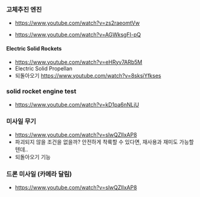 ### 고체추진 엔진 

- https://www.youtube.com/watch?v=zs2raeomtVw

- https://www.youtube.com/watch?v=AGWksgFI-pQ


#### Electric Solid Rockets
- https://www.youtube.com/watch?v=eHRyv7ARb5M
- Electric Solid Propellan
- 되돌아오기 https://www.youtube.com/watch?v=8sksiYfkses


### solid rocket engine test
- https://www.youtube.com/watch?v=kD1pa6nNLjU



### 미사일 무기
- https://www.youtube.com/watch?v=slwQZIlxAP8
- 파괴되지 않을 조건을 없을까? 안전하게 착륙할 수 있다면, 재사용과 재미도 가능할텐데..
- 되돌아오기 기능


### 드론 미사일 (카메라 달림)
- https://www.youtube.com/watch?v=slwQZIlxAP8

